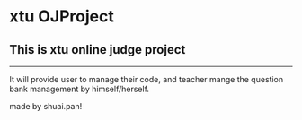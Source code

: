 # xtu OJProject

## This is xtu online judge project

---

It will provide user to manage their code, and teacher mange the question bank management by himself/herself.

made by shuai.pan!
